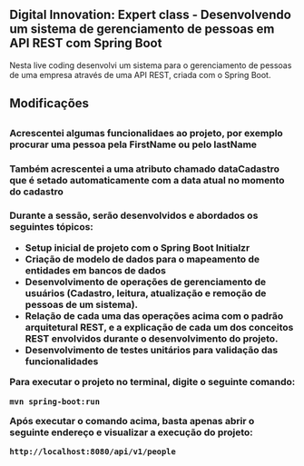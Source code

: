 <h2>Digital Innovation: Expert class - Desenvolvendo um sistema de gerenciamento de pessoas em API REST com Spring Boot</h2>

Nesta live coding desenvolvi um sistema para o gerenciamento de pessoas de uma empresa através de uma API REST, criada com o Spring Boot.

<h2>Modificações<h2>

<h3>Acrescentei algumas funcionalidaes ao projeto, por exemplo procurar uma pessoa pela FirstName ou pelo lastName<h3>
<h3>Também acrescentei a uma atributo chamado dataCadastro que é setado automaticamente com a data atual no momento do cadastro<h3>


Durante a sessão, serão desenvolvidos e abordados os seguintes tópicos:

* Setup inicial de projeto com o Spring Boot Initialzr 
* Criação de modelo de dados para o mapeamento de entidades em bancos de dados
* Desenvolvimento de operações de gerenciamento de usuários (Cadastro, leitura, atualização e remoção de pessoas de um sistema).
* Relação de cada uma das operações acima com o padrão arquitetural REST, e a explicação de cada um dos conceitos REST envolvidos durante o desenvolvimento do projeto.
* Desenvolvimento de testes unitários para validação das funcionalidades

Para executar o projeto no terminal, digite o seguinte comando:

```shell script
mvn spring-boot:run 
```

Após executar o comando acima, basta apenas abrir o seguinte endereço e visualizar a execução do projeto:

```
http://localhost:8080/api/v1/people
```




